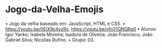 # Jogo-da-Velha-Emojis

•  Jogo da velha baseado em: JavaScript, HTML e CSS.
•  https://youtu.be/0EiX9c4vzRs, https://youtu.be/vfo31QNQRg0
•  Alunos: Igor Yanko; Isabela Moreira; Isadora de Oliveira; João Francisco; João Gabriel Silva; Nicollas Rufino.
•  Grupo: 03.
